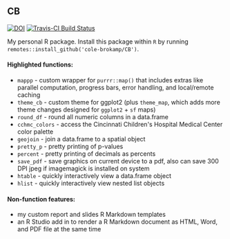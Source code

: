 ## CB


[![DOI](https://zenodo.org/badge/21831/cole-brokamp/CB.svg)](https://zenodo.org/badge/latestdoi/21831/cole-brokamp/CB)
[![Travis-CI Build Status](https://travis-ci.org/cole-brokamp/CB.svg?branch=master)](https://travis-ci.org/cole-brokamp/CB)


My personal R package. Install this package within `R` by running `remotes::install_github('cole-brokamp/CB')`.

#### Highlighted functions:

- `mappp` - custom wrapper for `purrr::map()` that includes extras like parallel computation, progress bars, error handling, and local/remote caching
- `theme_cb` - custom theme for ggplot2 (plus `theme_map`, which adds more theme changes designed for `ggplot2` + `sf` maps)
- `round_df` - round all numeric columns in a data.frame
- `cchmc_colors` - access the Cincinnati Children's Hospital Medical Center color palette
- `geojoin` - join a data.frame to a spatial object
- `pretty_p` - pretty printing of p-values
- `percent` - pretty printing of decimals as percents
- `save_pdf` - save graphics on current device to a pdf, also can save 300 DPI jpeg if imagemagick is installed on system
- `htable` - quickly interactively view a data.frame object
- `hlist` - quickly interactively view nested list objects


#### Non-function features:

- my custom report and slides R Markdown templates
- an R Studio add in to render a R Markdown document as HTML, Word, and PDF file at the same time



